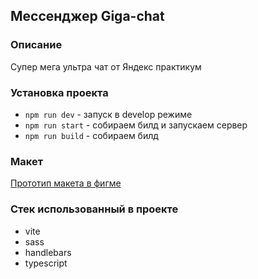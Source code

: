 ## Мессенджер Giga-chat
### Описание

Супер мега ультра чат от Яндекс практикум

### Установка проекта
- ```npm run dev```   - запуск в develop режиме
- ```npm run start``` - собираем билд и запускаем сервер
- ```npm run build``` - собираем билд

### Макет
[Прототип макета в фигме](https://www.figma.com/file/1eVYFEifB1O9hXERyeysIi/Chat_external_link-(Copy)?type=design&node-id=0%3A1&mode=design&t=CPLkJ0KitroFtRst-1)

### Стек использованный в проекте
- vite
- sass
- handlebars
- typescript